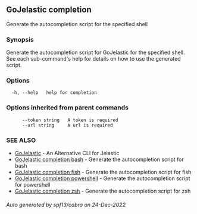 ## GoJelastic completion

Generate the autocompletion script for the specified shell

### Synopsis

Generate the autocompletion script for GoJelastic for the specified shell.
See each sub-command's help for details on how to use the generated script.


### Options

```
  -h, --help   help for completion
```

### Options inherited from parent commands

```
      --token string   A token is required
      --url string     A url is required
```

### SEE ALSO

* [GoJelastic](GoJelastic.md)	 - An Alternative CLI for Jelastic
* [GoJelastic completion bash](GoJelastic_completion_bash.md)	 - Generate the autocompletion script for bash
* [GoJelastic completion fish](GoJelastic_completion_fish.md)	 - Generate the autocompletion script for fish
* [GoJelastic completion powershell](GoJelastic_completion_powershell.md)	 - Generate the autocompletion script for powershell
* [GoJelastic completion zsh](GoJelastic_completion_zsh.md)	 - Generate the autocompletion script for zsh

###### Auto generated by spf13/cobra on 24-Dec-2022

